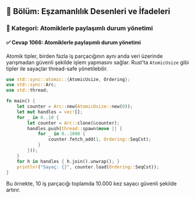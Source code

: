 ## 📘 Bölüm: Eşzamanlılık Desenleri ve İfadeleri  
### 🔹 Kategori: Atomiklerle paylaşımlı durum yönetimi  
#### ✅ Cevap 1066: Atomiklerle paylaşımlı durum yönetimi

Atomik tipler, birden fazla iş parçacığının aynı anda veri üzerinde yarışmadan güvenli şekilde işlem yapmasını sağlar. Rust'ta `AtomicUsize` gibi tipler ile sayaçlar thread-safe yönetilebilir.

```rust
use std::sync::atomic::{AtomicUsize, Ordering};
use std::sync::Arc;
use std::thread;

fn main() {
    let counter = Arc::new(AtomicUsize::new(0));
    let mut handles = vec![];
    for _ in 0..10 {
        let counter = Arc::clone(&counter);
        handles.push(thread::spawn(move || {
            for _ in 0..1000 {
                counter.fetch_add(1, Ordering::SeqCst);
            }
        }));
    }
    for h in handles { h.join().unwrap(); }
    println!("Sayaç: {}", counter.load(Ordering::SeqCst));
}
```
Bu örnekte, 10 iş parçacığı toplamda 10.000 kez sayacı güvenli şekilde artırır.
